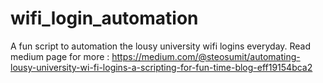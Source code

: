 # wifi_login_automation
A fun script to automation the lousy university wifi logins everyday. Read medium page for more : https://medium.com/@steosumit/automating-lousy-university-wi-fi-logins-a-scripting-for-fun-time-blog-eff19154bca2
